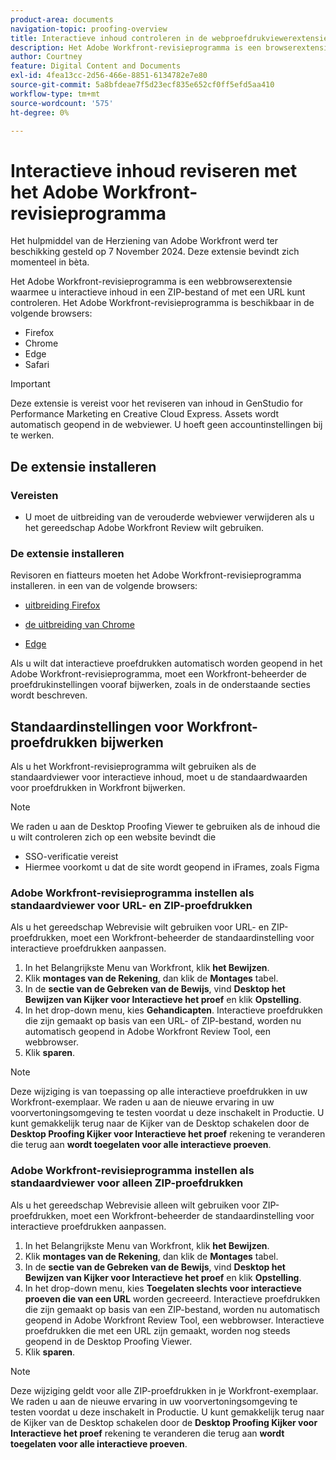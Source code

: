 ```yaml
---
product-area: documents
navigation-topic: proofing-overview
title: Interactieve inhoud controleren in de webproefdrukviewerextensie
description: Het Adobe Workfront-revisieprogramma is een browserextensie waarmee u interactieve inhoud in een ZIP-bestand of met een URL kunt controleren.
author: Courtney
feature: Digital Content and Documents
exl-id: 4fea13cc-2d56-466e-8851-6134782e7e80
source-git-commit: 5a8bfdeae7f5d23ecf835e652cf0ff5efd5aa410
workflow-type: tm+mt
source-wordcount: '575'
ht-degree: 0%

---
```


# Interactieve inhoud reviseren met het Adobe Workfront-revisieprogramma

<span class="preview"> Het hulpmiddel van de Herziening van Adobe Workfront werd ter beschikking gesteld op 7 November 2024. Deze extensie bevindt zich momenteel in bèta.</span>

Het Adobe Workfront-revisieprogramma is een webbrowserextensie waarmee u interactieve inhoud in een ZIP-bestand of met een URL kunt controleren. Het Adobe Workfront-revisieprogramma is beschikbaar in de volgende browsers:

* Firefox
* Chrome
* Edge
* Safari

>[!IMPORTANT]
>
>Deze extensie is vereist voor het reviseren van inhoud in GenStudio for Performance Marketing en Creative Cloud Express. Assets wordt automatisch geopend in de webviewer. U hoeft geen accountinstellingen bij te werken.


## De extensie installeren

### Vereisten

* U moet de uitbreiding van de verouderde webviewer verwijderen als u het gereedschap Adobe Workfront Review wilt gebruiken.

### De extensie installeren

Revisoren en fiatteurs moeten het Adobe Workfront-revisieprogramma installeren. in een van de volgende browsers:

* [ uitbreiding Firefox ](https://addons.mozilla.org/en-US/firefox/addon/adobe-workfront-review-tool/)

* [ de uitbreiding van Chrome ](https://chromewebstore.google.com/detail/adobe-workfront-review-to/lhdepbgeilldghlfnankdnponhljpgml)

* [ Edge ](https://microsoftedge.microsoft.com/addons/detail/adobe-workfront-review-to/llhapmaiiddmcamgeapaipjpagnoijen)


Als u wilt dat interactieve proefdrukken automatisch worden geopend in het Adobe Workfront-revisieprogramma, moet een Workfront-beheerder de proefdrukinstellingen vooraf bijwerken, zoals in de onderstaande secties wordt beschreven.

## Standaardinstellingen voor Workfront-proefdrukken bijwerken

Als u het Workfront-revisieprogramma wilt gebruiken als de standaardviewer voor interactieve inhoud, moet u de standaardwaarden voor proefdrukken in Workfront bijwerken.

>[!NOTE]
>
>We raden u aan de Desktop Proofing Viewer te gebruiken als de inhoud die u wilt controleren zich op een website bevindt die
>
>* SSO-verificatie vereist
>* Hiermee voorkomt u dat de site wordt geopend in iFrames, zoals Figma

### Adobe Workfront-revisieprogramma instellen als standaardviewer voor URL- en ZIP-proefdrukken

Als u het gereedschap Webrevisie wilt gebruiken voor URL- en ZIP-proefdrukken, moet een Workfront-beheerder de standaardinstelling voor interactieve proefdrukken aanpassen.

1. In het Belangrijkste Menu van Workfront, klik **het Bewijzen**.
1. Klik **montages van de Rekening**, dan klik de **Montages** tabel.
1. In de **sectie van de Gebreken van de Bewijs**, vind **Desktop het Bewijzen van Kijker voor Interactieve het proef** en klik **Opstelling**.
1. In het drop-down menu, kies **Gehandicapten**. Interactieve proefdrukken die zijn gemaakt op basis van een URL- of ZIP-bestand, worden nu automatisch geopend in Adobe Workfront Review Tool, een webbrowser.
1. Klik **sparen**.

>[!NOTE]
>
>Deze wijziging is van toepassing op alle interactieve proefdrukken in uw Workfront-exemplaar. We raden u aan de nieuwe ervaring in uw voorvertoningsomgeving te testen voordat u deze inschakelt in Productie. U kunt gemakkelijk terug naar de Kijker van de Desktop schakelen door de **Desktop Proofing Kijker voor Interactieve het proef** rekening te veranderen die terug aan **wordt toegelaten voor alle interactieve proeven**.

### Adobe Workfront-revisieprogramma instellen als standaardviewer voor alleen ZIP-proefdrukken

Als u het gereedschap Webrevisie alleen wilt gebruiken voor ZIP-proefdrukken, moet een Workfront-beheerder de standaardinstelling voor interactieve proefdrukken aanpassen.

1. In het Belangrijkste Menu van Workfront, klik **het Bewijzen**.
1. Klik **montages van de Rekening**, dan klik de **Montages** tabel.
1. In de **sectie van de Gebreken van de Bewijs**, vind **Desktop het Bewijzen van Kijker voor Interactieve het proef** en klik **Opstelling**.
1. In het drop-down menu, kies **Toegelaten slechts voor interactieve proeven die van een URL** worden gecreeerd. Interactieve proefdrukken die zijn gemaakt op basis van een ZIP-bestand, worden nu automatisch geopend in Adobe Workfront Review Tool, een webbrowser. Interactieve proefdrukken die met een URL zijn gemaakt, worden nog steeds geopend in de Desktop Proofing Viewer.
1. Klik **sparen**.

>[!NOTE]
>
>Deze wijziging geldt voor alle ZIP-proefdrukken in je Workfront-exemplaar. We raden u aan de nieuwe ervaring in uw voorvertoningsomgeving te testen voordat u deze inschakelt in Productie. U kunt gemakkelijk terug naar de Kijker van de Desktop schakelen door de **Desktop Proofing Kijker voor Interactieve het proef** rekening te veranderen die terug aan **wordt toegelaten voor alle interactieve proeven**.


